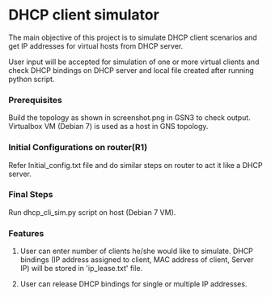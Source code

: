 
# DHCP client simulator

The main objective of this project is to simulate DHCP client scenarios and get IP addresses for virtual hosts from DHCP server.

User input will be accepted for simulation of one or more virtual clients and check DHCP bindings on DHCP server and local file created after running python script.

### Prerequisites

Build the topology as shown in screenshot.png in GSN3 to check output. Virtualbox VM (Debian 7) is used as a host in GNS topology.

### Initial Configurations on router(R1)

Refer Initial_config.txt file and do similar steps on router to act it like a DHCP server.

### Final Steps

Run dhcp_cli_sim.py script on host (Debian 7 VM).

### Features

1. User can enter number of clients he/she would like to simulate. DHCP bindings (IP address assigned to client, MAC address of client, Server IP) will be stored in 'ip_lease.txt' file.

2. User can release DHCP bindings for single or multiple IP addresses.
 
